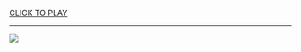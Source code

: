 
<a href="https://premium76.site?title=selenite_unblocked_games&ref=13M">CLICK TO PLAY</a></h3>
<hr>

<a href="https://premium76.site?title=selenite_unblocked_games&ref=13M"><img src="https://clearcache.store/games.png"></a>



